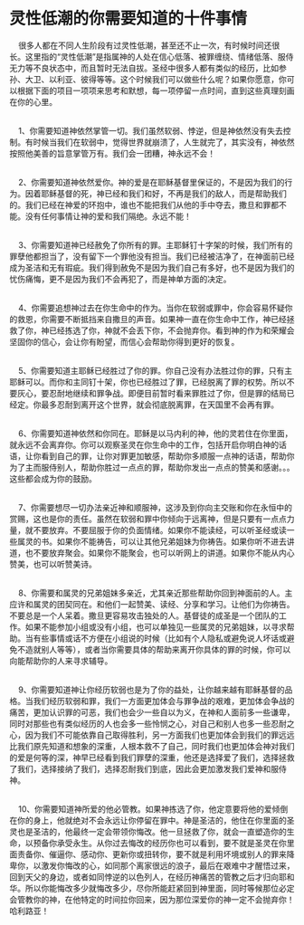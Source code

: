 # 灵性低潮的你需要知道的十件事情



<p>&nbsp; &nbsp; 很多人都在不同人生阶段有过灵性低潮，甚至还不止一次，有时候时间还很长。这里指的“灵性低潮”是指属神的人处在信心低落、被罪缠绕、情绪低落、服侍无力等不良状态中，而且暂时无法自拔。圣经中很多人都有类似的经历，比如参孙、大卫、以利亚、彼得等等。这个时候我们可以做些什么呢？如果你愿意，你可以根据下面的项目一项项来思考和默想，每一项停留一点时间，直到这些真理刻画在你的心里。</p>

<p><br />
&nbsp; &nbsp; 1、你需要知道神依然掌管一切。我们虽然软弱、悖逆，但是神依然没有失去控制。有时候当我们在软弱中，觉得世界就崩溃了，人生就完了，其实没有，神依然按照他美善的旨意掌管万有。我们会一团糟，神永远不会！</p>

<p><br />
&nbsp; &nbsp; 2、你需要知道神依然爱你。神的爱是在耶稣基督里保证的，不是因为我们的行为。因着耶稣基督的死，神已经和我们和好，不再是我们的敌人，而是帮助我们的。我们已经在神爱的环抱中，谁也不能把我们从他的手中夺去，撒旦和罪都不能。没有任何事情让神的爱和我们隔绝。永远不能！</p>

<p><br />
&nbsp; &nbsp; 3、你需要知道神已经赦免了你所有的罪。主耶稣钉十字架的时候，我们所有的罪孽他都担当了，没有留下一个罪他没有担当。我们已经被洁净了，在神面前已经成为圣洁和无有瑕疵。我们得到赦免不是因为我们自己有多好，也不是因为我们的忧伤痛悔，更不是因为我们不会再犯了，而是神单方面的决定。</p>

<p><br />
&nbsp; &nbsp; 4、你需要追想神过去在你生命中的作为。当你在软弱或罪中，你会容易怀疑你的救恩，你需要不断抵挡来自撒旦的声音。如果神一直在你生命中工作，神已经拯救了你，神已经拣选了你，神就不会丢下你，不会抛弃你。看到神的作为和荣耀会坚固你的信心，会让你有盼望，而信心会帮助你得到更好的恢复。</p>

<p><br />
&nbsp; &nbsp; 5、你需要知道主耶稣已经胜过了你的罪。你自己没有办法胜过你的罪，只有主耶稣可以。而你和主同钉十架，你也已经胜过了罪，已经脱离了罪的权势。所以不要灰心，要忍耐地继续和罪争战。即便目前暂时看来罪胜过了你，但是罪的结局已经定。你最多忍耐到离开这个世界，就会彻底脱离罪，在天国里不会再有罪。</p>

<p><br />
&nbsp; &nbsp; 6、你需要知道神依然和你同在。耶稣是以马内利的神，他的灵若住在你里面，就永远不会离弃你。你可以观察圣灵在你生命中的工作，包括开启你明白神的话语，让你看到自己的罪，让你对罪更加敏感，帮助你多顺服一点神的话语，帮助你为了主而服侍别人，帮助你胜过一点点的罪，帮助你发出一点点的赞美和感谢。。。这些都会成为你的鼓励。</p>

<p><br />
&nbsp; &nbsp; 7、你需要想尽一切办法亲近神和顺服神，这涉及到你向主交账和你在永恒中的赏赐，这也是你的责任。虽然在软弱和罪中你倾向于远离神，但是只要有一点点力量，就不要放弃。不要屈服于你的负面情绪。如果你不能读经，可以听圣经或读一些属灵的书。如果你不能祷告，可以让其他兄弟姐妹为你祷告。如果你听不进去讲道，也不要放弃聚会。如果你不能聚会，也可以听网上的讲道。如果你不能从内心赞美，也可以听赞美诗。</p>

<p><br />
&nbsp; &nbsp; 8、你需要和属灵的兄弟姐妹多亲近，尤其亲近那些帮助你回到神面前的人。主应许和属灵的团契同在。和他们一起赞美、读经、分享和学习。让他们为你祷告。不要总是一个人呆着。撒旦更容易攻击独处的人。基督徒的成圣是一个团队的工作。如果不能参加小组或没有小组，也可以单独见一些属灵的兄弟姐妹，以寻求帮助。当有些事情或话不方便在小组说的时候（比如有个人隐私或避免说人坏话或避免不造就别人等等），或者当你需要具体的帮助来离开你具体的罪的时候，你可以向能帮助你的人来寻求辅导。</p>

<p><br />
&nbsp; &nbsp; 9、你需要知道神让你经历软弱也是为了你的益处，让你越来越有耶稣基督的品格。当我们经历软弱和罪，我们一方面更加体会与罪争战的艰难，更加体会争战的痛苦，更加认识罪的可恶，我们也会少一些自以为义，在神和人面前多一些谦卑，同时对那些也有类似经历的人也会多一些怜悯之心，对自己和别人也多一些忍耐之心，因为我们不可能依靠自己取得胜利，另一方面我们也更加体会到我们的罪远远比我们原先知道和想象的深重，人根本救不了自己，同时我们也更加体会神对我们的爱是何等的深，神早已经看到我们罪孽的深重，他还是选择爱了我们，选择拯救了我们，选择接纳了我们，选择忍耐我们到底，因此会更加激发我们爱神和服侍神。</p>

<p><br />
&nbsp; &nbsp; 10、你需要知道神所爱的他必管教。如果神拣选了你，他定意要将他的爱倾倒在你的身上，他就绝对不会永远让你停留在罪中。神是圣洁的，他住在你里面的圣灵也是圣洁的，他最终一定会带领你悔改。他一旦拯救了你，就会一直塑造你的生命，以预备你承受永生。从你过去悔改的经历你也可以看到，要不就是圣灵在你里面责备你、催逼你、感动你、更新你或扭转你，要不就是利用坏境或别人的罪来降卑你，以激发你悔改的心，如同那个离家很远的浪子，最后在艰难中才醒悟过来，回到天父的身边，或者如同悖逆的以色列人，在经历神痛苦的管教之后才归向耶和华。所以你能悔改多少就悔改多少，尽你所能赶紧回到神里面，同时等候那位必定会管教你的神，在他特定的时间拉你回来，因为那位深爱你的神一定不会抛弃你！哈利路亚！</p>